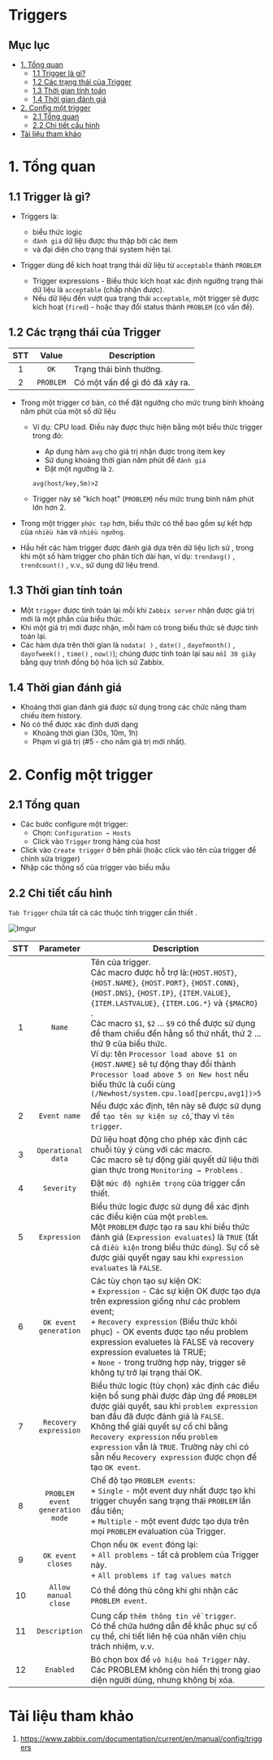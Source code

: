 <h1> Triggers </h1>

<h2> Mục lục </h2>

- [1. Tổng quan](#1-tổng-quan)
  - [1.1 Trigger là gì?](#11-trigger-là-gì)
  - [1.2 Các trạng thái của Trigger](#12-các-trạng-thái-của-trigger)
  - [1.3 Thời gian tính toán](#13-thời-gian-tính-toán)
  - [1.4 Thời gian đánh giá](#14-thời-gian-đánh-giá)
- [2. Config một trigger](#2-config-một-trigger)
  - [2.1 Tổng quan](#21-tổng-quan)
  - [2.2 Chi tiết cấu hình](#22-chi-tiết-cấu-hình)
- [Tài liệu tham khảo](#tài-liệu-tham-khảo)


# 1. Tổng quan
## 1.1 Trigger là gì?
- Triggers là:
  - biểu thức logic
  - `đánh giá` dữ liệu được thu thập bởi các item
  - và đại diện cho trạng thái system hiện tại.

- Trigger dùng để kích hoạt trạng thái dữ liệu từ `acceptable` thành `PROBLEM`
  - Trigger expressions - Biểu thức kích hoạt xác định ngưỡng trạng thái dữ liệu là `acceptable` (chấp nhận được).
  - Nếu dữ liệu đến vượt qua trạng thái `acceptable`, một trigger sẽ được kích hoạt (`fired`) - hoặc thay đổi status thành `PROBLEM` (có vấn đề).

## 1.2 Các trạng thái của Trigger

|STT|Value|Description|
|:---:|:---:|---|
1|`OK`|	Trạng thái bình thường.
2|`PROBLEM`|	Có một vấn đề gì đó đã xảy ra.|

- Trong một trigger cơ bản, có thể đặt ngưỡng cho mức trung bình khoảng năm phút của một số dữ liệu
  - Ví dụ: CPU load. Điều này được thực hiện bằng một biểu thức trigger trong đó:
    - Ap dụng hàm `avg` cho giá trị nhận được trong item key
    - Sử dụng khoảng thời gian năm phút để `đánh giá`
    - Đặt một ngưỡng là `2`.

    ```
    avg(host/key,5m)>2
    ```
  - Trigger này sẽ "kích hoạt" (`PROBLEM`) nếu mức trung bình năm phút lớn hơn 2.

- Trong một trigger `phức tạp` hơn, biểu thức có thể bao gồm sự kết hợp của `nhiều hàm` và `nhiều ngưỡng`.

- Hầu hết các hàm trigger được đánh giá dựa trên dữ liệu lịch sử , trong khi một số hàm trigger cho phân tích dài hạn, ví dụ: `trendavg()` , `trendcount()` , v.v., sử dụng dữ liệu trend.

## 1.3 Thời gian tính toán
- Một `trigger` được tính toán lại mỗi khi `Zabbix server` nhận được giá trị mới là một phần của biểu thức. 
- Khi một giá trị mới được nhận, mỗi hàm có trong biểu thức sẽ được tính toán lại.
- Các hàm dựa trên thời gian là `nodata( )` , `date()` , `dayofmonth()` , `dayofweek()` , `time()` , `now()`); chúng được tính toán lại sau `mỗi 30 giây` bằng quy trình đồng bộ hóa lịch sử Zabbix.


## 1.4 Thời gian đánh giá
- Khoảng thời gian đánh giá được sử dụng trong các chức năng tham chiếu item history.
- Nó có thể được xác định dưới dạng 
  - Khoảng thời gian (30s, 10m, 1h)
  - Phạm vi giá trị (#5 - cho năm giá trị mới nhất).

# 2. Config một trigger
## 2.1 Tổng quan

- Các bước configure một trigger:
  - Chọn: `Configuration → Hosts`
  - Click vào `Trigger` trong hàng của host
- Click vào `Create trigger` ở bên phải (hoặc click vào tên của trigger để chỉnh sửa trigger)
- Nhập các thông số của trigger vào biểu mẫu

## 2.2 Chi tiết cấu hình
`Tab Trigger` chứa tất cả các thuộc tính trigger cần thiết .

![Imgur](https://i.imgur.com/2cqzXji.png)

STT|Parameter|Description|
|:---:|:---:|---|
1|`Name`|	Tên của trigger.<br>Các macro được hỗ trợ là:`{HOST.HOST}`, `{HOST.NAME}`, `{HOST.PORT}`, `{HOST.CONN}`, `{HOST.DNS}`, `{HOST.IP}`, `{ITEM.VALUE}`, `{ITEM.LASTVALUE}`, `{ITEM.LOG.*}` và `{$MACRO}` .<br>Các macro `$1`, `$2` ... `$9` có thể được sử dụng để tham chiếu đến hằng số thứ nhất, thứ 2 ... thứ 9 của biểu thức.<br>Ví dụ: tên `Processor load above $1 on {HOST.NAME}` sẽ tự động thay đổi thành `Processor load above 5 on New host` nếu biểu thức là cuối cùng `(/Newhost/system.cpu.load[percpu,avg1])>5`
2|`Event name`|Nếu được xác định, tên này sẽ được sử dụng để `tạo tên sự kiện sự cố`, thay vì `tên trigger`.
3|`Operational data`|Dữ liệu hoạt động cho phép xác định các chuỗi tùy ý cùng với các macro. <br>Các macro sẽ tự động giải quyết dữ liệu thời gian thực trong `Monitoring → Problems` . 
4|`Severity`|	Đặt `mức độ nghiêm trọng` của trigger cần thiết.
5|`Expression`|Biểu thức logic được sử dụng để xác định các điều kiện của một `problem`.<br>Một `PROBLEM` được tạo ra sau khi biểu thức đánh giá (`Expression evaluates`) là `TRUE` (tất cả `điều kiện` trong biểu thức `đúng`). Sự cố sẽ được giải quyết ngay sau khi `expression evaluates` là `FALSE`.
6|`OK event generation`|	Các tùy chọn tạo sự kiện OK:<br>+ `Expression` - Các sự kiện OK được tạo dựa trên expression giống như các problem event;<br>+ `Recovery expression` (Biểu thức khôi phục) - OK events được tạo nếu problem expression evaluetes là FALSE và recovery expression evaluetes là TRUE;<br>+ `None` - trong trường hợp này, trigger sẽ không tự trở lại trạng thái OK.
7|`Recovery expression`|	Biểu thức logic (tùy chọn) xác định các điều kiện bổ sung phải được đáp ứng để `PROBLEM` được giải quyết, sau khi `problem expression` ban đầu đã được đánh giá là `FALSE`.<br> Không thể giải quyết sự cố chỉ bằng `Recovery expression` nếu `problem expression` vẫn là `TRUE`. Trường này chỉ có sẵn nếu `Recovery expression` được chọn để tạo `OK event`.
8|`PROBLEM event generation mode`|Chế độ tạo `PROBLEM events`:<br>+ `Single` - một event duy nhất được tạo khi trigger chuyển sang trạng thái `PROBLEM` lần đầu tiên;<br>+ `Multiple` - một event được tạo dựa trên mọi `PROBLEM` evaluation của Trigger.
9|`OK event closes`|	Chọn nếu `OK event` đóng lại:<br>+ `All problems` - tất cả problem của Trigger này.<br>+ `All problems if tag values match`
10|`Allow manual close`|Có thể đóng thủ công khi ghi nhận các `PROBLEM event`.
11|`Description`|Cung cấp `thêm thông tin về trigger`.<br>Có thể chứa hướng dẫn để khắc phục sự cố cụ thể, chi tiết liên hệ của nhân viên chịu trách nhiệm, v.v.
12|`Enabled`|Bỏ chọn box để `vô hiệu hoá Trigger` này.<br>Các PROBLEM không còn hiển thị trong giao diện người dùng, nhưng không bị xóa.|


# Tài liệu tham khảo

1. https://www.zabbix.com/documentation/current/en/manual/config/triggers

